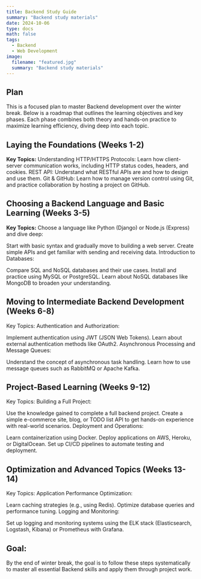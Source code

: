 ```yaml
---
title: Backend Study Guide
summary: "Backend study materials"
date: 2024-10-06
type: docs
math: false
tags:
  - Backend
  - Web Development
image:
  filename: "featured.jpg"
  summary: "Backend study materials"
---
```


## Plan
This is a focused plan to master Backend development over the winter break. Below is a roadmap that outlines the learning objectives and key phases. Each phase combines both theory and hands-on practice to maximize learning efficiency, diving deep into each topic.

## Laying the Foundations (Weeks 1-2)
**Key Topics:**
Understanding HTTP/HTTPS Protocols: Learn how client-server communication works, including HTTP status codes, headers, and cookies.
REST API: Understand what RESTful APIs are and how to design and use them.
Git & GitHub: Learn how to manage version control using Git, and practice collaboration by hosting a project on GitHub.
## Choosing a Backend Language and Basic Learning (Weeks 3-5)
**Key Topics:**
Choose a language like Python (Django) or Node.js (Express) and dive deep:

Start with basic syntax and gradually move to building a web server.
Create simple APIs and get familiar with sending and receiving data.
Introduction to Databases:

Compare SQL and NoSQL databases and their use cases.
Install and practice using MySQL or PostgreSQL.
Learn about NoSQL databases like MongoDB to broaden your understanding.
## Moving to Intermediate Backend Development (Weeks 6-8)
Key Topics:
Authentication and Authorization:

Implement authentication using JWT (JSON Web Tokens).
Learn about external authentication methods like OAuth2.
Asynchronous Processing and Message Queues:

Understand the concept of asynchronous task handling.
Learn how to use message queues such as RabbitMQ or Apache Kafka.
## Project-Based Learning (Weeks 9-12)
Key Topics:
Building a Full Project:

Use the knowledge gained to complete a full backend project.
Create a simple e-commerce site, blog, or TODO list API to get hands-on experience with real-world scenarios.
Deployment and Operations:

Learn containerization using Docker.
Deploy applications on AWS, Heroku, or DigitalOcean.
Set up CI/CD pipelines to automate testing and deployment.
## Optimization and Advanced Topics (Weeks 13-14)
Key Topics:
Application Performance Optimization:

Learn caching strategies (e.g., using Redis).
Optimize database queries and performance tuning.
Logging and Monitoring:

Set up logging and monitoring systems using the ELK stack (Elasticsearch, Logstash, Kibana) or Prometheus with Grafana.
## Goal:
By the end of winter break, the goal is to follow these steps systematically to master all essential Backend skills and apply them through project work.